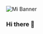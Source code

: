 ![Mi Banner](https://res.cloudinary.com/dp7lr71t8/image/upload/v1694982705/Grey_Minimalist_Modern_Social_Media_Specialist_LinkedIn_Banner_1_rfspoh.png)

### Hi there 👋

<!--
**ChristianJaiki12/ChristianJaiki12** is a ✨ _special_ ✨ repository because its `README.md` (this file) appears on your GitHub profile.

Here are some ideas to get you started:

- 🔭 I’m currently working on ...
- 🌱 I’m currently learning ...
- 👯 I’m looking to collaborate on ...
- 🤔 I’m looking for help with ...
- 💬 Ask me about ...
- 📫 How to reach me: ...
- 😄 Pronouns: ...
- ⚡ Fun fact: ...
-->
